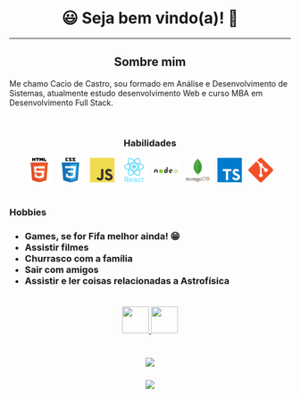 <div>
   <h1 align="center">😃 Seja bem vindo(a)! 👋</h1>   
   <hr />   
   <div align="center">      
      <h2> Sombre mim</h2>      
      <p align="left">
         Me chamo Cacio de Castro, sou formado em Análise e Desenvolvimento de Sistemas, atualmente estudo
         desenvolvimento Web e curso MBA em Desenvolvimento Full Stack.
      </p>      
      </br>   
      <h3>Habilidades</h3>   
      <img
         src="https://raw.githubusercontent.com/devicons/devicon/master/icons/html5/html5-original-wordmark.svg"
         alt="html5" width="45" height="45" />
  &nbsp
      <img
         src="https://raw.githubusercontent.com/devicons/devicon/master/icons/css3/css3-original-wordmark.svg"
         alt="css3" width="45" height="45" />
  &nbsp
      <img left="40px"
         src="https://raw.githubusercontent.com/devicons/devicon/master/icons/javascript/javascript-original.svg"
         alt="javascript" width="45" height="45" />
  &nbsp
      <img
         src="https://raw.githubusercontent.com/devicons/devicon/master/icons/react/react-original-wordmark.svg"
         alt="react" width="45" height="45" />
  &nbsp
      <img
         src="https://raw.githubusercontent.com/devicons/devicon/master/icons/nodejs/nodejs-original-wordmark.svg"
         alt="nodejs" width="45" height="45" />
  &nbsp
      <img left="10px"
         src="https://raw.githubusercontent.com/devicons/devicon/master/icons/mongodb/mongodb-original-wordmark.svg"
         alt="mongodb" width="45" height="45" />
  &nbsp
      <img
         src="https://raw.githubusercontent.com/devicons/devicon/master/icons/typescript/typescript-plain.svg"
         alt="typescript" width="45" height="45" />
   &nbsp
      <img src="https://raw.githubusercontent.com/devicons/devicon/master/icons/git/git-original.svg"
         alt="git" width="45" height="45" />
   </div>   
   </br>   
   <h3>
      Hobbies
   <h3>      
   <ul>
      <li> Games, se for Fifa melhor ainda! 😁</li>
      <li> Assistir filmes</li>
      <li> Churrasco com a família</li>
      <li> Sair com amigos</li>
      <li> Assistir e ler coisas relacionadas a Astrofísica</li>
   </ul>      
   </br>   
   <div align="center">
      <a href="https://github.com/kacyos?tab=repositories" target="_blank">
      <img src="https://cdn.iconscout.com/icon/free/png-256/github-108-438008.png" width="48px"
         height="48px" />
      </a>
      <a href="https://www.linkedin.com/in/cacio/" target="_blank">
      <img src="https://i.ibb.co/Kx2GSrT/linkedin.png" width="48px" height="48px" />
      </a>
   </div>   
   </br></br>
   
   <div>
   <center>
      <img src="https://github-readme-stats.vercel.app/api?username=kacyos&show_icons=true&theme=radical" />
      </center>
   &nbsp &nbsp &nbsp &nbsp
    <center>
      <img src="https://github-readme-stats.vercel.app/api/top-langs/?username=kacyos&layout=compact&theme=radical" />
   </center>
   </div>
   
   </br>
   
</div>
